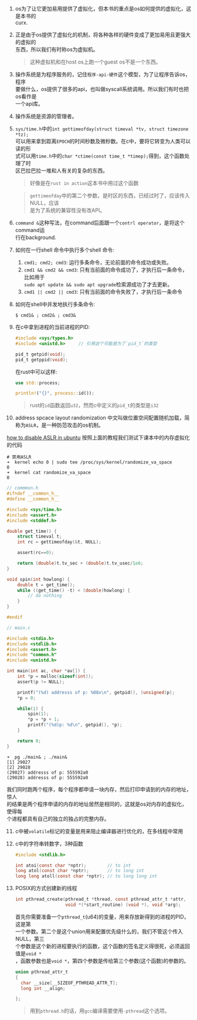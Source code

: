 1. os为了让它更加易用提供了虚拟化，但本书的重点是os如何提供的虚拟化，这是本书的  
   curx.

2. 正是由于os提供了虚拟化的机制，将各种各样的硬件变成了更加易用且更强大的虚拟的  
   东西，所以我们有时称os为虚拟机。

   > 这种虚拟机和在host os上跑一个guest os不是一个东西。

3. 操作系统是为程序服务的，记住`程序-api-硬件`这个模型，为了让程序告诉os，程序  
   要做什么，os提供了很多的api，也叫做syscall系统调用。所以我们有时也把os看作是  
   一个api库。

4. 操作系统是资源的管理者。

5. `sys/time.h`中的`int gettimeofday(struct timeval *tv, struct timezone *tz);`  
   可以用来拿到距离`EPOCH`的时间秒数及微秒数。在c中，要将它转变为人类可以读的形  
   式可以用`time.h`中的`char *ctime(const time_t *timep);`得到，这个函数处理了时  
   区巴拉巴拉一堆和人有关的复杂的东西。

   > 好像是在`rust in action`这本书中用过这个函数

   > `gettimeofday`中的第二个参数，是时区的东西，已经过时了，应该传入NULL，应该  
   是为了系统的兼容性没有改API。

6. `command &`这种写法，在command后面跟一个`contrl operator`，是将这个command运  
   行在background.

7. 如何在一行shell 命令中执行多个shell 命令: 
   1. `cmd1; cmd2; cmd3`: 运行多条命令，无论前面的命令成功或失败。
   2. `cmd1 && cmd2 && cmd3`: 只有当前面的命令成功了，才执行后一条命令，比如用于  
      `sudo apt update && sudo apt upgrade`检索源成功了才去更新。
   3. `cmd1 || cmd2 || cmd3`: 只有当前面的命令失败了，才执行后一条命令

8. 如何在shell中并发地执行多条命令:

   ```shell
   $ cmd1& ; cmd2& ; cmd3&
   ```

9. 在c中拿到进程的当前进程的PID:

   ```c
   #include <sys/types.h>
   #include <unistd.h>     // 引用这个可能是为了`pid_t`的类型

   pid_t getpid(void);
   pid_t getppid(void);
   ```

   在rust中可以这样:
   ```rust
   use std::process;
   
   println!("{}", process::id());
   ```
   
   > rust的`id`函数返回`u32`，然而c中定义的`pid_t`的类型是`i32`

10. address spcace layout randomization
   中文叫做位置空间配置随机加载，简称为`ASLR`，是一种防范攻击的os机制。
   
   [how to disable ASLR in ubuntu](https://askubuntu.com/questions/318315/how-can-i-temporarily-disable-aslr-address-space-layout-randomization)
   按照上面的教程我们测试下课本中的内存虚拟化的代码

   ```shell
   # 禁用ASLR
   ➜  kernel echo 0 | sudo tee /proc/sys/kernel/randomize_va_space
   0
   ➜  kernel cat randomize_va_space
   0
   ```

   ```c
   // commmon.h
   #ifndef __common_h__
   #define __common_h__

   #include <sys/time.h>
   #include <assert.h>
   #include <stddef.h>

   double get_time() {
       struct timeval t;
       int rc = gettimeofday(&t, NULL);

       assert(rc==0);

       return (double)t.tv_sec + (double)t.tv_usec/1e6;
   }

   void spin(int howlong) {
       double t = get_time();
       while ((get_time() -t) < (double)howlong) {
           // do nothing
       }
   }

   #endif 
   ```

   ```c
   // main.c

   #include <stdio.h>
   #include <stdlib.h>
   #include <assert.h>
   #include "common.h"
   #include <unistd.h>

   int main(int ac, char *av[]) {
       int *p = malloc(sizeof(int));
       assert(p != NULL);

       printf("(%d) addresss of p: %08x\n", getpid(), (unsigned)p);
       *p = 0;

       while(1) {
           spin(1);
           *p = *p + 1;
           printf("(%d)p: %d\n", getpid(), *p);
       }

       return 0;
   }
   ```
   
   ```shell
   ➜  pg ./main& ; ./main&
   [1] 29027
   [2] 29028
   (29027) addresss of p: 555592a0
   (29028) addresss of p: 555592a0
   ```
   
   我们同时跑两个程序，每个程序都申请一块内存，然后打印申请到的内存的地址，惊人  
   的结果是两个程序申请的内存的地址居然是相同的，这就是os对内存的虚拟化，使得每  
   个进程都具有自己的独立的独占的完整内存。

11. c中被`volatile`标记的变量是用来阻止编译器进行优化的，在多线程中常用

12. c中的字符串转数字，3种函数

    ```c
    #include <stdlib.h>

    int atoi(const char *nptr);        // to int
    long atol(const char *nptr);       // to long int
    long long atoll(const char *nptr); // to long long int
    ```

13. POSIX的方式创建新的线程
    
    ```c
    int pthread_create(pthread_t *thread, const pthread_attr_t *attr, 
                       void *(*start_routine) (void *), void *arg);
    ```
    
    首先你需要准备一个`pthread_t`(u64)的变量，用来存放新得到的进程的PID，这是第  
    一个参数。第二个是这个union用来配置优先级什么的，我们不管这个传入NULL，第三  
    个参数是这个新的进程要执行的函数，这个函数的签名定义得很死，必须返回值是`void *`  
    ，函数参数也是`void *`，第四个参数是传给第三个参数(这个函数)的参数的。

    ```c
    union pthread_attr_t
    {
      char __size[__SIZEOF_PTHREAD_ATTR_T];
      long int __align;

    };
    ```
    > 用到`pthread.h`的话，用`gcc`编译需要使用`-pthread`这个选项。
